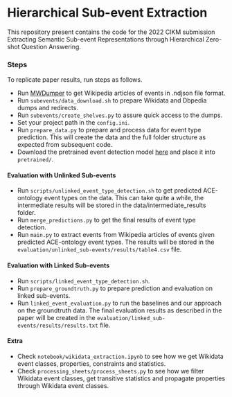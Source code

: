 # Hierarchical Sub-event Extraction

This repository present contains the code for the 2022 CIKM submission Extracting Semantic Sub-event Representations through Hierarchical Zero-shot Question Answering.

### Steps


To replicate paper results, run steps as follows.

* Run [MWDumper](https://www.mediawiki.org/wiki/Manual:MWDumper) to get Wikipedia articles of events in .ndjson file format.
* Run ```subevents/data_download.sh``` to prepare Wikidata and Dbpedia dumps and redirects.
* Run ```subevents/create_shelves.py``` to assure quick access to the dumps.  
* Set your project path in the ```config.ini```. 
* Run ```prepare_data.py``` to prepare and process data for event type prediction. This will create the data and the full folder structure as expected from subsequent code.
* Download the pretrained event detection model [here](https://ai2-s2-research.s3-us-west-2.amazonaws.com/dygiepp/master/ace05-event.tar.gz) and place it into ```pretrained/```.


#### Evaluation with Unlinked Sub-events
* Run ```scripts/unlinked_event_type_detection.sh``` to get predicted ACE-ontology event types on the data. This can take quite a while, the intermediate results will be stored in the data/intermediate_results folder. 
* Run ```merge_predictions.py``` to get the final results of event type detection.
* Run ```main.py``` to extract events from Wikipedia articles of events given predicted ACE-ontology event types. The results will be stored in the ```evaluation/unlinked_sub-events/results/table4.csv``` file.



#### Evaluation with Linked Sub-events
* Run ```scripts/linked_event_type_detection.sh```. 
* Run ```prepare_groundtruth.py``` to prepare prediction and evaluation on linked sub-events.
* Run ```linked_event_evaluation.py``` to run the baselines and our approach on the groundtruth data. The final evaluation results as described in the paper will be created in the ```evaluation/linked_sub-events/results/results.txt``` file.


#### Extra
* Check ```notebook/wikidata_extraction.ipynb``` to see how we get Wikidata event classes, properties, constraints and statistics. 
* Check ```processing_sheets/process_sheets.py``` to see how we filter Wikidata event classes, get transitive statistics and propagate properties through Wikidata event classes.
